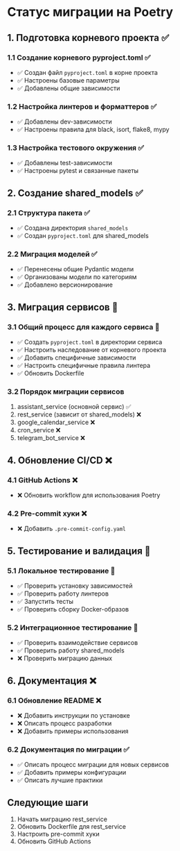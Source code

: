 # Статус миграции на Poetry

## 1. Подготовка корневого проекта ✅

### 1.1 Создание корневого pyproject.toml ✅
- ✅ Создан файл `pyproject.toml` в корне проекта
- ✅ Настроены базовые параметры
- ✅ Добавлены общие зависимости

### 1.2 Настройка линтеров и форматтеров ✅
- ✅ Добавлены dev-зависимости
- ✅ Настроены правила для black, isort, flake8, mypy

### 1.3 Настройка тестового окружения ✅
- ✅ Добавлены test-зависимости
- ✅ Настроены pytest и связанные пакеты

## 2. Создание shared_models ✅

### 2.1 Структура пакета ✅
- ✅ Создана директория `shared_models`
- ✅ Создан `pyproject.toml` для shared_models

### 2.2 Миграция моделей ✅
- ✅ Перенесены общие Pydantic модели
- ✅ Организованы модели по категориям
- ✅ Добавлено версионирование

## 3. Миграция сервисов 🔄

### 3.1 Общий процесс для каждого сервиса 🔄
- ✅ Создать `pyproject.toml` в директории сервиса
- ✅ Настроить наследование от корневого проекта
- ✅ Добавить специфичные зависимости
- ✅ Настроить специфичные правила линтера
- ✅ Обновить Dockerfile

### 3.2 Порядок миграции сервисов
1. assistant_service (основной сервис) ✅
2. rest_service (зависит от shared_models) ❌
3. google_calendar_service ❌
4. cron_service ❌
5. telegram_bot_service ❌

## 4. Обновление CI/CD ❌

### 4.1 GitHub Actions ❌
- ❌ Обновить workflow для использования Poetry

### 4.2 Pre-commit хуки ❌
- ❌ Добавить `.pre-commit-config.yaml`

## 5. Тестирование и валидация 🔄

### 5.1 Локальное тестирование 🔄
- ✅ Проверить установку зависимостей
- ✅ Проверить работу линтеров
- ✅ Запустить тесты
- ✅ Проверить сборку Docker-образов

### 5.2 Интеграционное тестирование 🔄
- ✅ Проверить взаимодействие сервисов
- ✅ Проверить работу shared_models
- ❌ Проверить миграцию данных

## 6. Документация ❌

### 6.1 Обновление README ❌
- ❌ Добавить инструкции по установке
- ❌ Описать процесс разработки
- ❌ Добавить примеры использования

### 6.2 Документация по миграции ✅
- ✅ Описать процесс миграции для новых сервисов
- ✅ Добавить примеры конфигурации
- ✅ Описать лучшие практики

## Следующие шаги

1. Начать миграцию rest_service
2. Обновить Dockerfile для rest_service
3. Настроить pre-commit хуки
4. Обновить GitHub Actions 